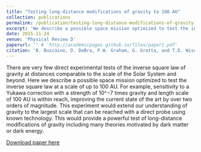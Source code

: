 ```yaml
---
title: "Testing long-distance modifications of gravity to 100 AU"
collection: publications
permalink: /publication/testing-long-distance-modifications-of-gravity-to-100-AU
excerpt: 'We describe a possible space mission optimized to test the inverse square law at a scale of up to 100 AU...this would provide a powerful test of long-distance modifications of gravity including many theories motivated by dark matter or dark energy.'
date: 2015-11-24
venue: 'Physical Review D'
paperurl: '' # 'http://academicpages.github.io/files/paper1.pdf'
citation: 'B. Buscaino, D. DeBra, P.W. Graham, G. Gratta, and T.D. Wiser, "Testing long-distance modifications of gravity to 100 astronomical units," Phys. Rev. D92, 104048 (2015), arXiv:1508.06273 [gr-qc].'
---
```


There are very few direct experimental tests of the inverse square law of gravity at distances comparable to the scale of the Solar System and beyond. Here we describe a possible space mission optimized to test the inverse square law at a scale of up to 100 AU. For example, sensitivity to a Yukawa correction with a strength of 10^−7 times gravity and length scale of 100 AU is within reach, improving the current state of the art by over two orders of magnitude. This experiment would extend our understanding of gravity to the largest scale that can be reached with a direct probe using known technology. This would provide a powerful test of long-distance modifications of gravity including many theories motivated by dark matter or dark energy.

[Download paper here](http://arxiv.org/pdf/1508.06273)
